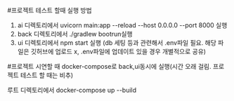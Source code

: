 #프로젝트 테스트 할때 실행 방법

1. ai 디렉토리에서 uvicorn main:app --reload --host 0.0.0.0 --port 8000 실행
2. back 디렉토리에서 ./gradlew bootrun실행
3. ui 디렉토리에서 npm start 실행 
(db 세팅 등과 관련해서 .env파일 필요. 해당 파일은 깃허브에 업로드 x, .env파일에 업데이트 있을 경우 개별적으로 공유)

#프로젝트 시연할 때 docker-compose로 back,ui동시에 실행(시간 오래 걸림. 프로젝트 테스트 할 때는 비추)

루트 디렉토리에서 docker-compose up --build
